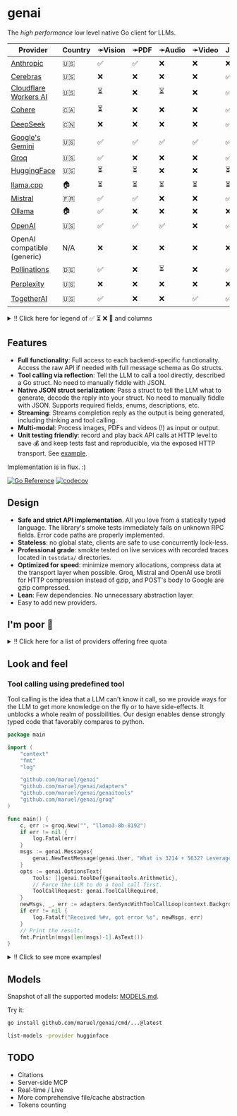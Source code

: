 # genai

The _high performance_ low level native Go client for LLMs.

| Provider                                                    | Country | ➛Vision | ➛PDF | ➛Audio | ➛Video | JSON➛ | JSON+schema➛ | Image➛ | Audio➛ | Chat     | Streaming | Seed | Tools | Caching |
| ----------------------------------------------------------- | ------- | ------- | ---- | ------ | ------ | ----- | ------------ | ------ | ------ | -------- | --------- | ---- | ----- | ------- |
| [Anthropic](https://console.anthropic.com/settings/billing) | 🇺🇸      | ✅      | ✅   | ❌     | ❌     | ❌    | ❌           | ❌     | ❌     | ✅       | ✅        | ❌   | ✅    | ⏳      |
| [Cerebras](https://cloud.cerebras.ai)                       | 🇺🇸      | ❌      | ❌   | ❌     | ❌     | ✅    | ✅           | ❌     | ❌     | ✅       | ✅        | ✅   | ✅    | ❌      |
| [Cloudflare Workers AI](https://dash.cloudflare.com)        | 🇺🇸      | ⏳      | ❌   | ⏳     | ❌     | ✅    | ✅           | ⏳     | ❌     | ✅       | ✅        | ✅   | ✅    | ❌      |
| [Cohere](https://dashboard.cohere.com/billing)              | 🇨🇦      | ⏳      | ❌   | ❌     | ❌     | ✅    | ✅           | ❌     | ❌     | ✅       | ✅        | ✅   | ✅    | ❌      |
| [DeepSeek](https://platform.deepseek.com)                   | 🇨🇳      | ❌      | ❌   | ❌     | ❌     | ✅    | ❌           | ❌     | ❌     | ✅       | ✅        | ❌   | ✅    | ⏳      |
| [Google's Gemini](http://aistudio.google.com)               | 🇺🇸      | ✅      | ✅   | ✅     | ✅     | ✅    | ✅           | ✅     | ⏳     | ✅       | ✅        | ✅   | ✅    | ✅      |
| [Groq](https://console.groq.com/dashboard/usage)            | 🇺🇸      | ✅      | ❌   | ❌     | ❌     | ✅    | ❌           | ❌     | ❌     | ✅       | ✅        | ✅   | ✅    | ❌      |
| [HuggingFace](https://huggingface.co/settings/billing)      | 🇺🇸      | ⏳      | ⏳   | ❌     | ❌     | ⏳    | ⏳           | ⏳     | ⏳     | ✅       | ✅        | ✅   | ✅    | ❌      |
| [llama.cpp](https://github.com/ggml-org/llama.cpp)          | 🏠      | ⏳      | ⏳   | ⏳     | ⏳     | ⏳    | ⏳           | ⏳     | ⏳     | ✅       | ✅        | ✅   | ⏳    | 🔁      |
| [Mistral](https://console.mistral.ai/usage)                 | 🇫🇷      | ✅      | ✅   | ❌     | ❌     | ✅    | ✅           | ❌     | ❌     | ✅       | ✅        | ✅   | ✅    | ❌      |
| [Ollama](https://ollama.com/)                               | 🏠      | ✅      | ❌   | ❌     | ❌     | ❌    | ✅           | ❌     | ❌     | ✅       | ✅        | ✅   | ✅    | 🔁      |
| [OpenAI](https://platform.openai.com/usage)                 | 🇺🇸      | ✅      | ✅   | ✅     | ❌     | ✅    | ✅           | ⏳     | ⏳     | ✅       | ✅        | ✅   | ✅    | [🔁](https://platform.openai.com/docs/guides/prompt-caching) |
| OpenAI compatible (generic)                                 | N/A     | ❌      | ❌   | ❌     | ❌     | ❌    | ❌           | ❌     | ❌     | ✅       | ✅        | ✅   | ❌    | ❌      |
| [Pollinations](https://auth.pollinations.ai/)               | 🇩🇪      | ✅      | ❌   | ⏳     | ❌     | ✅    | ❌           | ✅     | ✅     | ✅       | ✅        | ✅   | ✅    | 🔁      |
| [Perplexity](https://www.perplexity.ai/settings/api)        | 🇺🇸      | ❌      | ❌   | ❌     | ❌     | ❌    | ⏳           | ❌     | ❌     | ✅       | ✅        | ❌   | ❌    | ❌      |
| [TogetherAI](https://api.together.ai/settings/billing)      | 🇺🇸      | ✅      | ❌   | ❌     | ✅     | ✅    | ✅           | ⏳     | ⏳     | ✅       | ✅        | ✅   | ✅    | ❌      |

<details>
  <summary>‼️ Click here for legend of ✅ ⏳ ❌ 🔁 and columns</summary>

- ✅ Implemented
- ⏳ To be implemented
- ❌ Not supported
- 🔁 Implicitly supported
- ➛Type: Input modality
- Type➛: Output modality 
- Streaming: chat streaming
- Vision: ability to process an image as input; most providers support PNG, JPG, WEBP and non-animated GIF
- Video: ability to process a video (e.g. MP4) as input.
- PDF: ability to process a PDF as input, possibly with OCR
- JSON and JSON+schema: ability to output JSON in free form, or with a forced schema specified as a Go struct
- Seed: deterministic seed for reproducibility
- Tools: tool calling, using [genai.ToolDef](https://pkg.go.dev/github.com/maruel/genai#ToolDef)
- Caching: reusing previous processed tokens to reduce cost

</details>


## Features

- **Full functionality**: Full access to each backend-specific functionality.
  Access the raw API if needed with full message schema as Go structs.
- **Tool calling via reflection**: Tell the LLM to call a tool directly, described a Go
  struct. No need to manually fiddle with JSON.
- **Native JSON struct serialization**: Pass a struct to tell the LLM what to
  generate, decode the reply into your struct. No need to manually fiddle with
  JSON. Supports required fields, enums, descriptions, etc.
- **Streaming**: Streams completion reply as the output is being generated, including thinking and tool
  calling.
- **Multi-modal**: Process images, PDFs and videos (!) as input or output.
- **Unit testing friendly**: record and play back API calls at HTTP level to save 💰 and keep tests fast and
  reproducible, via the exposed HTTP transport. See [example](https://pkg.go.dev/github.com/maruel/genai#example-Provider-HTTP_record).

Implementation is in flux. :)

[![Go Reference](https://pkg.go.dev/badge/github.com/maruel/genai/.svg)](https://pkg.go.dev/github.com/maruel/genai/)
[![codecov](https://codecov.io/gh/maruel/genai/graph/badge.svg?token=VLBH363B6N)](https://codecov.io/gh/maruel/genai)


## Design

- **Safe and strict API implementation**. All you love from a statically typed
  language. The library's smoke tests immediately fails on unknown RPC fields. Error code paths are properly
  implemented.
- **Stateless**: no global state, clients are safe to use concurrently lock-less.
- **Professional grade**: smokte tested on live services with recorded traces located in `testdata/` directories.
- **Optimized for speed**: minimize memory allocations, compress data at the
  transport layer when possible. Groq, Mistral and OpenAI use brotli for HTTP compression instead of gzip,
  and POST's body to Google are gzip compressed.
- **Lean**: Few dependencies. No unnecessary abstraction layer.
- Easy to add new providers.


## I'm poor 💸

<details>
  <summary>‼️ Click here for a list of providers offering free quota</summary>

As of May 2025, the following services offer a free tier (other limits
apply):

- [Cerebras](https://cerebras.ai/inference) has unspecified "generous" free tier
- [Cloudflare Workers AI](https://developers.cloudflare.com/workers-ai/platform/pricing/) about 10k tokens/day
- [Cohere](https://docs.cohere.com/docs/rate-limits) (1000 RPCs/month)
- [Google's Gemini](https://ai.google.dev/gemini-api/docs/rate-limits) 0.25qps, 1m tokens/month
- [Groq](https://console.groq.com/docs/rate-limits) 0.5qps, 500k tokens/day
- [HuggingFace](https://huggingface.co/docs/api-inference/pricing) 10¢/month
- [Mistral](https://help.mistral.ai/en/articles/225174-what-are-the-limits-of-the-free-tier) 1qps, 1B tokens/month
- [Pollinations.ai](https://api.together.ai/settings/plans) provides many models for free
- [Together.AI](https://api.together.ai/settings/plans) provides many models for free at 1qps
- Running [Ollama](https://ollama.com/) or [llama.cpp](https://github.com/ggml-org/llama.cpp) locally is free. :)

</details>


## Look and feel


### Tool calling using predefined tool

Tool calling is the idea that a LLM can't know it call, so we provide ways for the LLM to get more knowledge
on the fly or to have side-effects. It unblocks a whole realm of possibilities. Our design enables dense
strongly typed code that favorably compares to python.

```go
package main

import (
	"context"
	"fmt"
	"log"

	"github.com/maruel/genai"
	"github.com/maruel/genai/adapters"
	"github.com/maruel/genai/genaitools"
	"github.com/maruel/genai/groq"
)

func main() {
	c, err := groq.New("", "llama3-8b-8192")
	if err != nil {
		log.Fatal(err)
	}
	msgs := genai.Messages{
		genai.NewTextMessage(genai.User, "What is 3214 + 5632? Leverage the tool available to you to tell me the answer. Do not explain. Be terse. Include only the answer."),
	}
	opts := genai.OptionsText{
		Tools: []genai.ToolDef{genaitools.Arithmetic},
		// Force the LLM to do a tool call first.
		ToolCallRequest: genai.ToolCallRequired,
	}
	newMsgs, _, err := adapters.GenSyncWithToolCallLoop(context.Background(), c, msgs, &opts)
	if err != nil {
		log.Fatalf("Received %#v, got error %s", newMsgs, err)
	}
	// Print the result.
	fmt.Println(msgs[len(msgs)-1].AsText())
}
```

<details>
  <summary>‼️ Click to see more examples!</summary>

### Tool calling using a fully custom tool

This example provides all the details to implement a complete custom tool.

```go
package main

import (
	"context"
	"fmt"
	"log"

	"github.com/maruel/genai"
	"github.com/maruel/genai/groq"
)

func main() {
	c, err := groq.New("", "llama3-8b-8192")
	if err != nil {
		log.Fatal(err)
	}
	type math struct {
		A int `json:"a"`
		B int `json:"b"`
	}
	msgs := genai.Messages{
		genai.NewTextMessage(genai.User, "What is 3214 + 5632? Call the tool \"add\" to tell me the answer. Do not explain. Be terse. Include only the answer."),
	}
	opts := genai.OptionsText{
		Tools: []genai.ToolDef{
			{
				Name:        "add",
				Description: "Add two numbers together and provides the result",
				Callback: func(ctx context.Context, input *math) (string, error) {
					return fmt.Sprintf("%d", input.A+input.B), nil
				},
			},
		},
		// Force the LLM to do a tool call.
		ToolCallRequest: genai.ToolCallRequired,
	}
	resp, err := c.GenSync(context.Background(), msgs, &opts)
	if err != nil {
		log.Fatal(err)
	}

	// Add the assistant's message to the messages list.
	msgs = append(msgs, resp.Message)

	// Process the tool call from the assistant.
	msg, err := resp.DoToolCalls(context.Background(), opts.Tools)
	if err != nil {
		log.Fatalf("Error calling tool: %v", err)
	}
	if msg.IsZero() {
		log.Fatal("Expected a tool call")
	}

	// Add the tool call response to the messages list.
	msgs = append(msgs, msg)

	// Follow up so the LLM can interpret the tool call response. Tell the LLM to not do a tool call this time.
	opts.ToolCallRequest = genai.ToolCallNone
	resp, err = c.GenSync(context.Background(), msgs, &opts)
	if err != nil {
		log.Fatal(err)
	}

	// Print the result.
	fmt.Println(resp.AsText())
}
```


### Decoding answer as a typed struct

Tell the LLM to use a specific JSON schema to generate the response. This is more lightweight than tool
calling. It is very useful when we want the LLM to make a choice between values, to return a number or a
boolean (true/false).

```go
package main

import (
	"context"
	"fmt"
	"log"

	"github.com/maruel/genai"
	"github.com/maruel/genai/cerebras"
)

func main() {
	c, err := cerebras.New("", "llama3.1-8b")
	if err != nil {
		log.Fatal(err)
	}
	msgs := genai.Messages{
		genai.NewTextMessage(genai.User, "Is a circle round? Reply as JSON."),
	}
	var circle struct {
		Round bool `json:"round"`
	}
	opts := genai.OptionsText{DecodeAs: &circle}
	resp, err := c.GenSync(context.Background(), msgs, &opts)
	if err != nil {
		log.Fatal(err)
	}
	if err := resp.Decode(&circle); err != nil {
		log.Fatal(err)
	}
	fmt.Printf("Round: %v\n", circle.Round)
}
```

</details>


## Models

Snapshot of all the supported models: [MODELS.md](MODELS.md).

Try it:

```bash
go install github.com/maruel/genai/cmd/...@latest

list-models -provider hugginface
```


## TODO

- Citations
- Server-side MCP
- Real-time / Live
- More comprehensive file/cache abstraction
- Tokens counting
